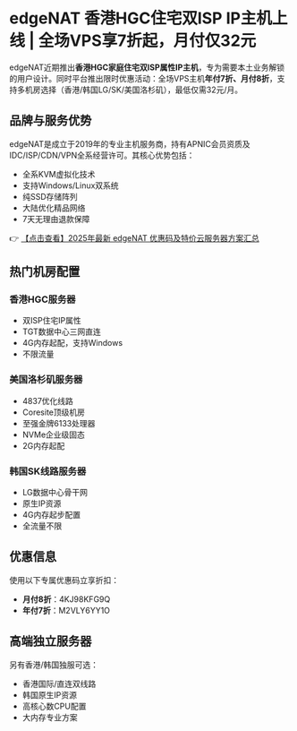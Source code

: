 # edgeNAT 香港HGC住宅双ISP IP主机上线 | 全场VPS享7折起，月付仅32元

edgeNAT近期推出**香港HGC家庭住宅双ISP属性IP主机**，专为需要本土业务解锁的用户设计。同时平台推出限时优惠活动：全场VPS主机**年付7折、月付8折**，支持多机房选择（香港/韩国LG/SK/美国洛杉矶），最低仅需32元/月。

## 品牌与服务优势

edgeNAT是成立于2019年的专业主机服务商，持有APNIC会员资质及IDC/ISP/CDN/VPN全系经营许可。其核心优势包括：
- 全系KVM虚拟化技术
- 支持Windows/Linux双系统
- 纯SSD存储阵列
- 大陆优化精品网络
- 7天无理由退款保障

👉 [【点击查看】2025年最新 edgeNAT 优惠码及特价云服务器方案汇总](https://bit.ly/edgenat)

## 热门机房配置

### 香港HGC服务器
- 双ISP住宅IP属性
- TGT数据中心三网直连
- 4G内存起配，支持Windows
- 不限流量

### 美国洛杉矶服务器
- 4837优化线路
- Coresite顶级机房
- 至强金牌6133处理器
- NVMe企业级固态
- 2G内存起配

### 韩国SK线路服务器
- LG数据中心骨干网
- 原生IP资源
- 4G内存起步配置
- 全流量不限

## 优惠信息
使用以下专属优惠码立享折扣：
- **月付8折**：4KJ98KFG9Q  
- **年付7折**：M2VLY6YY1O  

## 高端独立服务器
另有香港/韩国独服可选：
- 香港国际/直连双线路
- 韩国原生IP资源
- 高核心数CPU配置
- 大内存专业方案